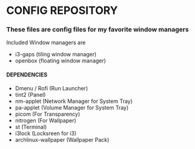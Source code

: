 # CONFIG REPOSITORY
### These files are config files for my favorite window managers
Included Window managers are 
- i3-gaps (tiling window manager)
- openbox (floating window manager)

#### DEPENDENCIES

- Dmenu / Rofi (Run Launcher)
- tint2 (Panel)
- nm-applet (Network Manager for System Tray)
- pa-applet (Volume Manager for System Tray)
- picom (For Transparency)
- nitrogen (For Wallpaper)
- st (Terminal)
- i3lock (Locksreen for i3)
- archlinux-wallpaper (Wallpaper Pack)
